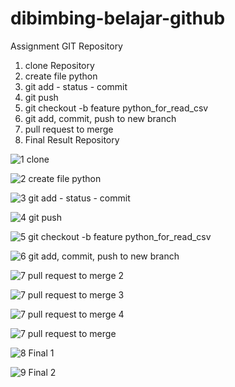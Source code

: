 # dibimbing-belajar-github
Assignment GIT Repository
1. clone Repository
2. create file python
3. git add - status - commit
4. git push
5. git checkout -b feature python_for_read_csv
6. git add, commit, push to new branch
7. pull request to merge
8. Final Result Repository

   

![1  clone](https://github.com/mfmohammadfikri44/dibimbing-belajar-github/assets/173480140/776a2fbb-d125-43f1-9dbf-51481a9bb6b9)

![2  create file python](https://github.com/mfmohammadfikri44/dibimbing-belajar-github/assets/173480140/4f29afc9-5cae-41df-8b84-2b8f0a6b4de2)

![3  git add - status - commit](https://github.com/mfmohammadfikri44/dibimbing-belajar-github/assets/173480140/0765f35d-a262-44f4-9b63-ce97dc6642fb)

![4  git push](https://github.com/mfmohammadfikri44/dibimbing-belajar-github/assets/173480140/2cc7de5d-e0c2-4cbd-93eb-251bb3339ffc)

![5  git checkout -b feature python_for_read_csv](https://github.com/mfmohammadfikri44/dibimbing-belajar-github/assets/173480140/24de64a8-5c31-41f5-ac17-3fa639ba3e7b)

![6  git add, commit, push to new branch](https://github.com/mfmohammadfikri44/dibimbing-belajar-github/assets/173480140/e7db7e3d-ffba-4d0f-a662-484171f11a80)

![7  pull request to merge 2](https://github.com/mfmohammadfikri44/dibimbing-belajar-github/assets/173480140/f3940024-539f-4f2a-9049-dc8e789bbc0c)

![7  pull request to merge 3](https://github.com/mfmohammadfikri44/dibimbing-belajar-github/assets/173480140/a15b2fa7-3d19-42e6-ab52-057ab446cf90)

![7  pull request to merge 4](https://github.com/mfmohammadfikri44/dibimbing-belajar-github/assets/173480140/7a3ccb5a-0bf7-4bc5-bbe9-91da26661e15)

![7  pull request to merge](https://github.com/mfmohammadfikri44/dibimbing-belajar-github/assets/173480140/3e8c9f64-ed98-462d-a166-5a27309d28ea)

![8  Final 1](https://github.com/mfmohammadfikri44/dibimbing-belajar-github/assets/173480140/6e579ea2-48f7-468a-b821-4b89140e646e)

![9  Final 2](https://github.com/mfmohammadfikri44/dibimbing-belajar-github/assets/173480140/5d979279-84b6-48c2-8cf5-40088a8816f0)
